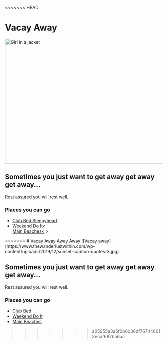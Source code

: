 <<<<<<< HEAD
<h1>Vacay Away</h1>
<img src="https://www.thewanderlustwithin.com/wp-content/uploads/2019/12/sunset-caption-quotes-3.jpg" alt="Girl in a jacket" width="800" height="400">

<h2>Sometimes you just want to get away get away get away...</h2>
<p>Rest assured you will rest well.</p>
<h3>Places you can go</h3>
<ul>
  <li> <a href="https://casper.com/mattresses/casper-wave/" target="_blank">Club Bed Sleepyhead</a> </li>
  <li><a href="https://www.thrillist.com/travel/miami/the-best-long-weekend-destinations-near-miami" target="_blank">Weekend Do It<</a> </li>
  <a href="https://www.bahamasairtours.com/destination/pig-beach/" target="_blank">Main Beaches<</a> </li>>
</ul>
=======
# Vacay Away Away Away   
![Vacay away](https://www.thewanderlustwithin.com/wp-content/uploads/2019/12/sunset-caption-quotes-3.jpg)

## Sometimes you just want to get away get away get away...    

Rest assured you will rest well.    

### Places you can go 

- [Club Bed](https://casper.com/mattresses/casper-wave/)  
- [Weekend Do It](https://www.thrillist.com/travel/miami/the-best-long-weekend-destinations-near-miami)   
- [Main Beaches](https://www.bahamasairtours.com/destination/pig-beach/)  

>>>>>>> a05955a3a5f0b6c36df767446013ecaf687ba6aa
